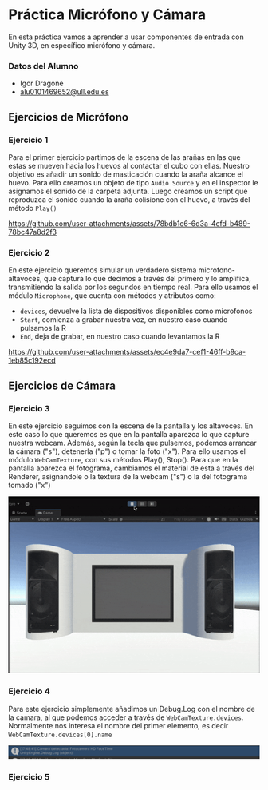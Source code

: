 # Práctica Micrófono y Cámara
En esta práctica vamos a aprender a usar componentes de entrada con Unity 3D, en específico micrófono y cámara. 

### Datos del Alumno
- Igor Dragone
- alu0101469652@ull.edu.es

## Ejercicios de Micrófono

### Ejercicio 1
Para el primer ejercicio partimos de la escena de las arañas en las que estas se mueven hacia los huevos al contactar el cubo con ellas. Nuestro objetivo es añadir un sonido de masticación cuando la araña alcance el huevo. Para ello creamos un objeto de tipo `Audio Source` y en el inspector le asignamos el sonido de la carpeta adjunta. Luego creamos un script que reproduzca el sonido cuando la araña colisione con el huevo, a través del método `Play()`


https://github.com/user-attachments/assets/78bdb1c6-6d3a-4cfd-b489-78bc47a8d2f3


### Ejercicio 2
En este ejercicio queremos simular un verdadero sistema microfono-altavoces, que captura lo que decimos a través del primero y lo amplifica, transmitiendo la salida por los segundos en tiempo real. Para ello usamos el módulo `Microphone`, que cuenta con métodos y atributos como:
- `devices`, devuelve la lista de dispositivos disponibles como microfonos
- `Start`, comienza a grabar nuestra voz, en nuestro caso cuando pulsamos la R
- `End`, deja de grabar, en nuestro caso cuando levantamos la R


https://github.com/user-attachments/assets/ec4e9da7-cef1-46ff-b9ca-1eb85c192ecd



## Ejercicios de Cámara

### Ejercicio 3
En este ejercicio seguimos con la escena de la pantalla y los altavoces. En este caso lo que queremos es que en la pantalla aparezca lo que capture nuestra webcam. Además, según la tecla que pulsemos, podemos arrancar la cámara ("s"), detenerla ("p") o tomar la foto ("x"). Para ello usamos el módulo `WebCamTexture`, con sus métodos Play(), Stop(). Para que en la pantalla aparezca el fotograma, cambiamos el material de esta a través del Renderer, asignandole o la textura de la webcam ("s") o la del fotograma tomado ("x")

![3](./img/3.gif)

### Ejercicio 4
Para este ejercicio simplemente añadimos un Debug.Log con el nombre de la camara, al que podemos acceder a través de `WebCamTexture.devices`. Normalmente nos interesa el nombre del primer elemento, es decir `WebCamTexture.devices[0].name`

![4](./img/4.png)

### Ejercicio 5
